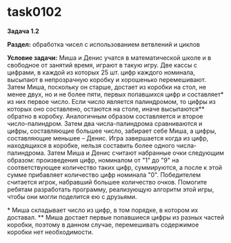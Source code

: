 # task0102

**Задача 1.2**

**Раздел:** обработка чисел с использованием ветвлений и циклов

**Условие задачи:** Миша и Денис учатся в математической школе и в свободное от
занятий время, играют в такую игру. Две кассы с цифрами, в каждой из
которых 25 шт. цифр каждого номинала, высыпают в непрозрачную коробку и
хорошенько перемешивают. Затем Миша, поскольку он старше, достает из коробки на
стол, не менее двух, но и не более пяти, первых попавшихся цифр и составляет*
из них первое число. Если число является палиндромом, то цифры из которых оно
составлено, остаются на столе, иначе высыпаются** обратно в коробку.
Аналогичным образом составляется и второе число-палиндром. Затем два
числа-палиндрома сравниваются и цифры, составляющие большее число, забирает себе
Миша, а цифры, составляющие меньшее – Денис. Игра завершается когда из цифр,
находящихся в коробке, нельзя составить более одного числа-палиндрома.
Затем Миша и Денис считают набранные очки следующим образом: произведения цифр,
номиналом от "1" до "9" на соответствующее количество таких цифр, суммируются,
а после к этой сумме прибавляет количество цифр номинала "0". Победителем
считается игрок, набравший большее количество очков.
Помогите ребятам разработать программу, реализующую алгоритм этой игры,
чтобы они могли поделится ею с друзьями.

\* Миша складывает число из цифр, в том порядке, в котором их доставал.
\** Миша достает первые попавшиеся цифры из разных частей коробки, поэтому в
данном случае, перемешивать содержимое коробки нет необходимости.
